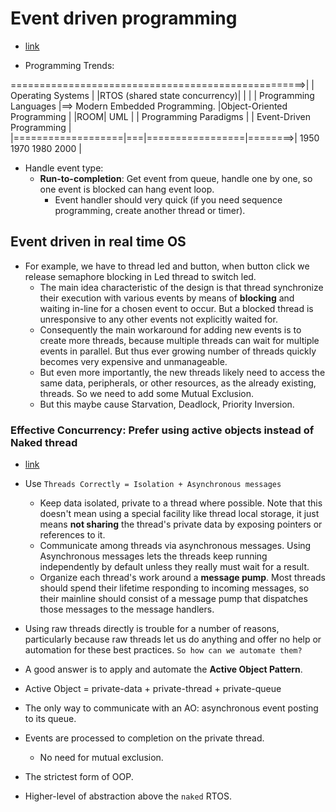 # Event driven programming

- [link](https://www.youtube.com/watch?v=rfb2JI1GGIc&list=PLPW8O6W-1chx8Y7Oq2gOE0NUPXmQxu2Wr&index=1)

- Programming Trends:

===================================================>|
| Operating Systems                                 |
                    |RTOS (shared state concurrency)|
                                                    |
                                                    |
| Programming Languages                             |==> Modern Embedded Programming.
                    |Object-Oriented Programming    |
                                        |ROOM| UML  |
| Programming Paradigms                             |
                        | Event-Driven Programming  |
|===================|===|=================|========>|
1950              1970 1980             2000        |

- Handle event type:
  - **Run-to-completion**: Get event from queue, handle one by one, so one event is blocked can hang event loop.
    - Event handler should very quick (if you need sequence programming, create  another thread or timer).

## Event driven in real time OS

- For example, we have to thread led and button, when button click we release semaphore blocking in Led thread to switch led.
  - The main idea characteristic of the design is that thread synchronize their execution with various events by means of **blocking** and waiting in-line for a chosen event to occur. But a blocked thread is unresponsive to any other events not explicitly waited for.
  - Consequently the main workaround for adding new events is to create more threads, because multiple threads can wait for multiple events in parallel. But thus ever growing number of threads quickly becomes very expensive and unmanageable.
  - But even more importantly, the new threads likely need to access the same data, peripherals, or other resources, as the already existing, threads. So we need to add some Mutual Exclusion.
  - But this maybe cause Starvation, Deadlock, Priority Inversion.

### Effective Concurrency: Prefer using active objects instead of Naked thread

- [link](https://www.state-machine.com/doc/Sutter2010a.pdf)

- Use `Threads Correctly = Isolation + Asynchronous messages`
  - Keep data isolated, private to a thread where possible. Note that this doesn't mean using a special facility like thread local storage, it just means **not sharing** the thread's private data by exposing pointers or references to it.
  - Communicate among threads via asynchronous messages. Using Asynchronous messages lets the threads keep running independently by default unless they really must wait for a result.
  - Organize each thread's work around a **message pump**. Most threads should spend their lifetime responding to incoming messages, so their mainline should consist of a message pump that dispatches those messages to the message handlers.
- Using raw threads directly is trouble for a number of reasons, particularly because raw threads let us do anything and offer no help or automation for these best practices. `So how can we automate them?`

- A good answer is to apply and automate the **Active Object Pattern**.

- Active Object = private-data + private-thread + private-queue

- The only way to communicate with an AO: asynchronous event posting to its queue.
- Events are processed to completion on the private thread.
  - No need for mutual exclusion.
- The strictest form of OOP.
- Higher-level of abstraction above the `naked` RTOS.
